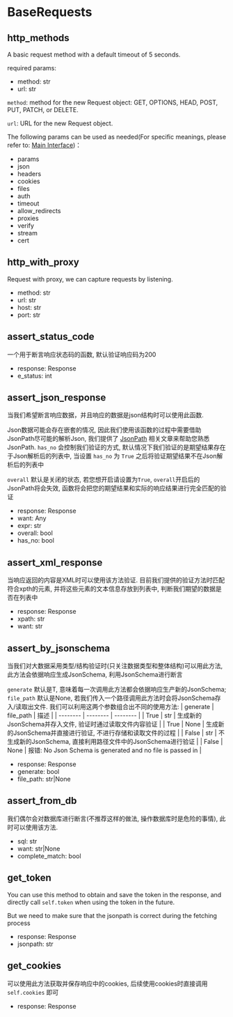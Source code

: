 # BaseRequests
## **http_methods**
A basic request method with a default timeout of 5 seconds.

required params:
- method: str
- url: str

`method`: method for the new Request object: GET, OPTIONS, HEAD, POST, PUT, PATCH, or DELETE.

`url`: URL for the new Request object.

The following params can be used as needed(For specific meanings, please refer to: [Main Interface](https://requests.readthedocs.io/en/latest/api/))：
- params
- json
- headers
- cookies
- files
- auth
- timeout
- allow_redirects
- proxies
- verify
- stream
- cert

## **http_with_proxy**
Request with proxy, we can capture requests by listening.
- method: str
- url: str
- host: str
- port: str

## **assert_status_code**
一个用于断言响应状态码的函数, 默认验证响应码为200
- response: Response
- e_status: int

## **assert_json_response**
当我们希望断言响应数据，并且响应的数据是json结构时可以使用此函数. 

Json数据可能会存在嵌套的情况, 因此我们使用该函数的过程中需要借助JsonPath尽可能的解析Json, 我们提供了 [JsonPath](https://github.com/WY-74/fragmented-notes/blob/master/base/006.md) 相关文章来帮助您熟悉JsonPath. `has_no` 会控制我们验证的方式, 默认情况下我们验证的是期望结果存在于Json解析后的列表中, 当设置 `has_no` 为 `True` 之后将验证期望结果不在Json解析后的列表中

`overall` 默认是关闭的状态, 若您想开启请设置为`True`, `overall`开启后的JsonPath将会失效, 函数将会把您的期望结果和实际的响应结果进行完全匹配的验证
- response: Response
- want: Any
- expr: str
- overall: bool
- has_no: bool

## **assert_xml_response**
当响应返回的内容是XML时可以使用该方法验证. 目前我们提供的验证方法时匹配符合xpth的元素, 并将这些元素的文本信息存放到列表中, 判断我们期望的数据是否在列表中
- response: Response
- xpath: str
- want: str

## **assert_by_jsonschema**
当我们对大数据采用类型/结构验证时(只关注数据类型和整体结构)可以用此方法, 此方法会依据响应生成JsonSchema, 利用JsonSchema进行断言

`generate` 默认是T, 意味着每一次调用此方法都会依据响应生产新的JsonSchema; `file_path` 默认是None, 若我们传入一个路径调用此方法时会将JsonSchema存入/读取出文件. 我们可以利用这两个参数组合出不同的使用方法:
| generate | file_path | 描述 |
| -------- | -------- | -------- |
| True | str | 生成新的JsonSchema并存入文件, 验证时通过读取文件内容验证 |
| True | None | 生成新的JsonSchema并直接进行验证, 不进行存储和读取文件的过程 |
| False | str | 不生成新的JsonSchema, 直接利用路径文件中的JsonSchema进行验证 |
| False | None | 报错: No Json Schema is generated and no file is passed in |
- response: Response
- generate: bool
- file_path: str|None

## **assert_from_db**
我们偶尔会对数据库进行断言(不推荐这样的做法, 操作数据库时是危险的事情), 此时可以使用该方法.
- sql: str
- want: str|None
- complete_match: bool

## **get_token**
You can use this method to obtain and save the token in the response, and directly call `self.token` when using the token in the future.

But we need to make sure that the jsonpath is correct during the fetching process
- response: Response
- jsonpath: str

## **get_cookies**
可以使用此方法获取并保存响应中的cookies, 后续使用cookies时直接调用 `self.cookies` 即可
- response: Response
